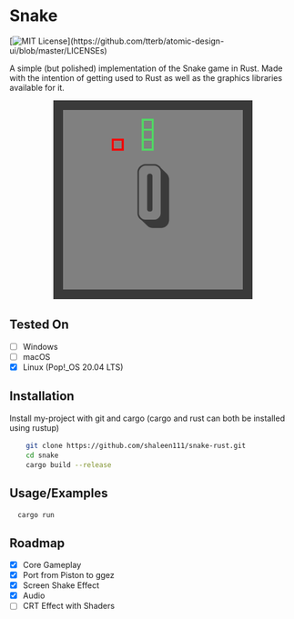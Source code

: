 # Snake

[![MIT License](https://img.shields.io/apm/l/atomic-design-ui.svg?)](https://github.com/tterb/atomic-design-ui/blob/master/LICENSEs)

A simple (but polished) implementation of the Snake game in Rust.
Made with the intention of getting used to Rust as well as the graphics libraries available for it.


<p align="center">
          <img src="demo/demo.gif" alt="Game Demo" height="350"/>
</p>

## Tested On

- [ ]  Windows
- [ ]  macOS
- [x]  Linux (Pop!_OS 20.04 LTS)

## Installation

Install my-project with git and cargo (cargo and rust can both be installed using rustup)
```bash
    git clone https://github.com/shaleen111/snake-rust.git
    cd snake
    cargo build --release
```
## Usage/Examples

```
  cargo run
```
## Roadmap

- [x]  Core Gameplay
- [x]  Port from Piston to ggez
- [x]  Screen Shake Effect
- [x]  Audio
- [ ]  CRT Effect with Shaders
